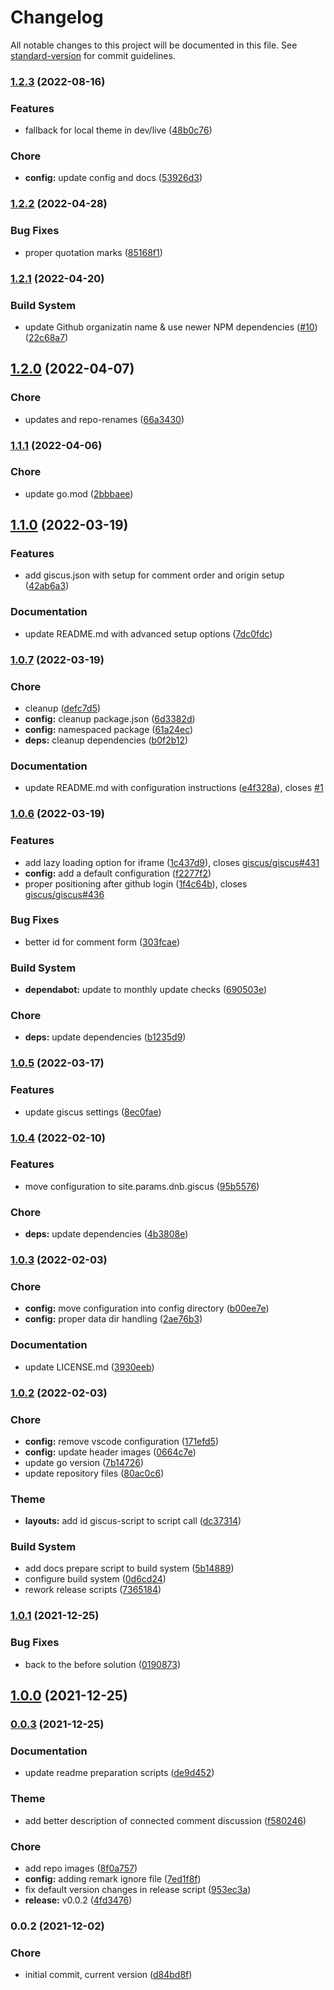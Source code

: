 # Changelog

All notable changes to this project will be documented in this file. See [standard-version](https://github.com/conventional-changelog/standard-version) for commit guidelines.

### [1.2.3](https://github.com/davidsneighbour/hugo-giscus/compare/v1.2.2...v1.2.3) (2022-08-16)


### Features

* fallback for local theme in dev/live ([48b0c76](https://github.com/davidsneighbour/hugo-giscus/commit/48b0c76d7f394a46af3dd9528bcc33364399217f))


### Chore

* **config:** update config and docs ([53926d3](https://github.com/davidsneighbour/hugo-giscus/commit/53926d3c9b4b587c22cfd1844ea212127643187e))

### [1.2.2](https://github.com/davidsneighbour/hugo-giscus/compare/v1.2.1...v1.2.2) (2022-04-28)


### Bug Fixes

* proper quotation marks ([85168f1](https://github.com/davidsneighbour/hugo-giscus/commit/85168f16ea16b66db20855d32bfa4815acad6274))

### [1.2.1](https://github.com/davidsneighbour/hugo-giscus/compare/v1.2.0...v1.2.1) (2022-04-20)


### Build System

* update Github organizatin name & use newer NPM dependencies ([#10](https://github.com/davidsneighbour/hugo-giscus/issues/10)) ([22c68a7](https://github.com/davidsneighbour/hugo-giscus/commit/22c68a759d35e68946e3327034c24a05597f0645))

## [1.2.0](https://github.com/davidsneighbour/hugo-giscus/compare/v1.1.1...v1.2.0) (2022-04-07)


### Chore

* updates and repo-renames ([66a3430](https://github.com/davidsneighbour/hugo-giscus/commit/66a3430c0d25b62ef436d48722fa2670182fc0c0))

### [1.1.1](https://github.com/davidsneighbour/hugo-giscus/compare/v1.1.0...v1.1.1) (2022-04-06)


### Chore

* update go.mod ([2bbbaee](https://github.com/davidsneighbour/hugo-giscus/commit/2bbbaeedff3690d28ec0c54f42eb327a5c68a3d3))

## [1.1.0](https://github.com/davidsneighbour/hugo-giscus/compare/v1.0.7...v1.1.0) (2022-03-19)


### Features

* add giscus.json with setup for comment order and origin setup ([42ab6a3](https://github.com/davidsneighbour/hugo-giscus/commit/42ab6a38f21f1ccd83955673984c884ff31bac33))


### Documentation

* update README.md with advanced setup options ([7dc0fdc](https://github.com/davidsneighbour/hugo-giscus/commit/7dc0fdc4956d814162d1cc8ee5836e9e5ed107d0))

### [1.0.7](https://github.com/davidsneighbour/hugo-giscus/compare/v1.0.6...v1.0.7) (2022-03-19)


### Chore

* cleanup ([defc7d5](https://github.com/davidsneighbour/hugo-giscus/commit/defc7d5b689d03898a91edd76ee605a321310df6))
* **config:** cleanup package.json ([6d3382d](https://github.com/davidsneighbour/hugo-giscus/commit/6d3382d73fba2cf989c80b99e929f9b5bab6d589))
* **config:** namespaced package ([61a24ec](https://github.com/davidsneighbour/hugo-giscus/commit/61a24ec0628864057d5a808caa20428d1dd9c3fe))
* **deps:** cleanup dependencies ([b0f2b12](https://github.com/davidsneighbour/hugo-giscus/commit/b0f2b12c2bf446a164ed5645a945e7e8553cfc49))


### Documentation

* update README.md with configuration instructions ([e4f328a](https://github.com/davidsneighbour/hugo-giscus/commit/e4f328aa9ed5af4fa11a85c1d73e30525a255ae4)), closes [#1](https://github.com/davidsneighbour/hugo-giscus/issues/1)

### [1.0.6](https://github.com/davidsneighbour/hugo-giscus/compare/v1.0.5...v1.0.6) (2022-03-19)


### Features

* add lazy loading option for iframe ([1c437d9](https://github.com/davidsneighbour/hugo-giscus/commit/1c437d96f4f8dd06b104dbf331a4c594d74a07c5)), closes [giscus/giscus#431](https://github.com/giscus/giscus/issues/431)
* **config:** add a default configuration ([f2277f2](https://github.com/davidsneighbour/hugo-giscus/commit/f2277f2e299069005f9b094e4e45bd827d292087))
* proper positioning after github login ([1f4c64b](https://github.com/davidsneighbour/hugo-giscus/commit/1f4c64b5216df0d183299564a216ebae7f986156)), closes [giscus/giscus#436](https://github.com/giscus/giscus/issues/436)


### Bug Fixes

* better id for comment form ([303fcae](https://github.com/davidsneighbour/hugo-giscus/commit/303fcae933af3a2f8743d41b9ba9fa9c6055ec8e))


### Build System

* **dependabot:** update to monthly update checks ([690503e](https://github.com/davidsneighbour/hugo-giscus/commit/690503eee5dad8f4bffa4888e93b993859b21144))


### Chore

* **deps:** update dependencies ([b1235d9](https://github.com/davidsneighbour/hugo-giscus/commit/b1235d97ee14ae5f22a7e1bf291f17da0e47b663))

### [1.0.5](https://github.com/davidsneighbour/hugo-giscus/compare/v1.0.4...v1.0.5) (2022-03-17)


### Features

* update giscus settings ([8ec0fae](https://github.com/davidsneighbour/hugo-giscus/commit/8ec0fae616bae1e4e8c004a9bed5bb609fe22bf0))

### [1.0.4](https://github.com/davidsneighbour/hugo-giscus/compare/v1.0.3...v1.0.4) (2022-02-10)


### Features

* move configuration to site.params.dnb.giscus ([95b5576](https://github.com/davidsneighbour/hugo-giscus/commit/95b55768f6ea36cf4f789a6614e0e6f20f37fce4))


### Chore

* **deps:** update dependencies ([4b3808e](https://github.com/davidsneighbour/hugo-giscus/commit/4b3808e99cdc15adabaa63545db73ee53e6b86f6))

### [1.0.3](https://github.com/davidsneighbour/hugo-giscus/compare/v1.0.2...v1.0.3) (2022-02-03)


### Chore

* **config:** move configuration into config directory ([b00ee7e](https://github.com/davidsneighbour/hugo-giscus/commit/b00ee7ebb402f0cb9256e0b750fbc21d0d25c628))
* **config:** proper data dir handling ([2ae76b3](https://github.com/davidsneighbour/hugo-giscus/commit/2ae76b386f6b5e69aebdc1e4f2b9177d3a3ec0fe))


### Documentation

* update LICENSE.md ([3930eeb](https://github.com/davidsneighbour/hugo-giscus/commit/3930eeb2e4af3bab26d2d7a91c78de85c90297be))

### [1.0.2](https://github.com/davidsneighbour/hugo-giscus/compare/v1.0.1...v1.0.2) (2022-02-03)


### Chore

* **config:** remove vscode configuration ([171efd5](https://github.com/davidsneighbour/hugo-giscus/commit/171efd5fa8f0b10fe76358c76222a80ee2e6909d))
* **config:** update header images ([0664c7e](https://github.com/davidsneighbour/hugo-giscus/commit/0664c7ebdcbd6df949ff92c2d1346dd2ff106ee3))
* update go version ([7b14726](https://github.com/davidsneighbour/hugo-giscus/commit/7b147268815c5c79a4d583ec98d54939af22f43e))
* update repository files ([80ac0c6](https://github.com/davidsneighbour/hugo-giscus/commit/80ac0c65fc047388de3b9cc5d9ade6425dab8f2f))


### Theme

* **layouts:** add id giscus-script to script call ([dc37314](https://github.com/davidsneighbour/hugo-giscus/commit/dc3731465b41323d5895f20d79b98bb6b5d05100))


### Build System

* add docs prepare script to build system ([5b14889](https://github.com/davidsneighbour/hugo-giscus/commit/5b14889b04d59e01fd7478152d7102fd835c95ed))
* configure build system ([0d6cd24](https://github.com/davidsneighbour/hugo-giscus/commit/0d6cd241f1a2812aa6ef95e7dfd58b6d3d46bb3f))
* rework release scripts ([7365184](https://github.com/davidsneighbour/hugo-giscus/commit/73651845973aa24b0d1ab24d53da91a9e80fd2d1))

### [1.0.1](https://github.com/davidsneighbour/hugo-giscus/compare/v1.0.0...v1.0.1) (2021-12-25)


### Bug Fixes

* back to the before solution ([0190873](https://github.com/davidsneighbour/hugo-giscus/commit/0190873f8ae32371be46400bc07a404bac0510ff))

## [1.0.0](https://github.com/davidsneighbour/hugo-giscus/compare/v0.0.3...v1.0.0) (2021-12-25)

### [0.0.3](https://github.com/davidsneighbour/hugo-giscus/compare/v0.0.2...v0.0.3) (2021-12-25)


### Documentation

* update readme preparation scripts ([de9d452](https://github.com/davidsneighbour/hugo-giscus/commit/de9d452a2d70a8b0ffd8fe2dec520be5e6044f05))


### Theme

* add better description of connected comment discussion ([f580246](https://github.com/davidsneighbour/hugo-giscus/commit/f580246fee19ab852169510a06e8026d00860161))


### Chore

* add repo images ([8f0a757](https://github.com/davidsneighbour/hugo-giscus/commit/8f0a75742551d04dce39416c1f96cf2aaec849f0))
* **config:** adding remark ignore file ([7ed1f8f](https://github.com/davidsneighbour/hugo-giscus/commit/7ed1f8f2e4cbe7ad59b0130723b49c6495de4e22))
* fix default version changes in release script ([953ec3a](https://github.com/davidsneighbour/hugo-giscus/commit/953ec3aed208368b1493e3d2bc28e7fcbcfef49c))
* **release:** v0.0.2 ([4fd3476](https://github.com/davidsneighbour/hugo-giscus/commit/4fd3476b395336b4d054ff17886dc1fdccff9b11))

### 0.0.2 (2021-12-02)


### Chore

* initial commit, current version ([d84bd8f](https://github.com/davidsneighbour/hugo-giscus/commit/d84bd8fd7ca45bdbc386539e662d6bed60712520))
